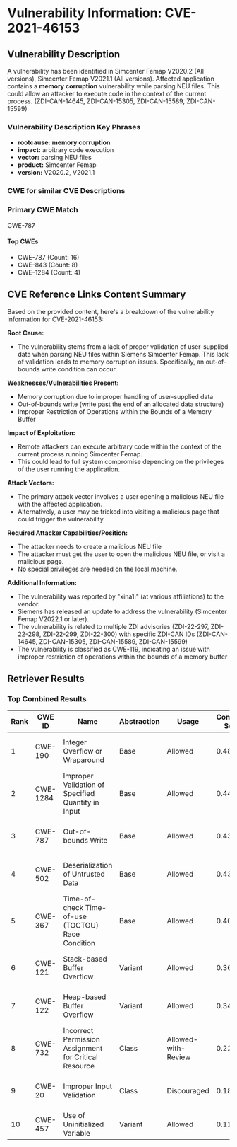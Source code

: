 # Vulnerability Information: CVE-2021-46153

## Vulnerability Description
A vulnerability has been identified in Simcenter Femap V2020.2 (All versions), Simcenter Femap V2021.1 (All versions). Affected application contains a **memory corruption** vulnerability while parsing NEU files. This could allow an attacker to execute code in the context of the current process. (ZDI-CAN-14645, ZDI-CAN-15305, ZDI-CAN-15589, ZDI-CAN-15599)

### Vulnerability Description Key Phrases
- **rootcause:** **memory corruption**
- **impact:** arbitrary code execution
- **vector:** parsing NEU files
- **product:** Simcenter Femap
- **version:** V2020.2, V2021.1

### CWE for similar CVE Descriptions
### Primary CWE Match
CWE-787

#### Top CWEs
- CWE-787 (Count: 16)
- CWE-843 (Count: 8)
- CWE-1284 (Count: 4)

## CVE Reference Links Content Summary
Based on the provided content, here's a breakdown of the vulnerability information for CVE-2021-46153:

**Root Cause:**
- The vulnerability stems from a lack of proper validation of user-supplied data when parsing NEU files within Siemens Simcenter Femap. This lack of validation leads to memory corruption issues. Specifically, an out-of-bounds write condition can occur.

**Weaknesses/Vulnerabilities Present:**
- Memory corruption due to improper handling of user-supplied data
- Out-of-bounds write (write past the end of an allocated data structure)
- Improper Restriction of Operations within the Bounds of a Memory Buffer

**Impact of Exploitation:**
- Remote attackers can execute arbitrary code within the context of the current process running Simcenter Femap.
- This could lead to full system compromise depending on the privileges of the user running the application.

**Attack Vectors:**
- The primary attack vector involves a user opening a malicious NEU file with the affected application.
- Alternatively, a user may be tricked into visiting a malicious page that could trigger the vulnerability.

**Required Attacker Capabilities/Position:**
- The attacker needs to create a malicious NEU file
- The attacker must get the user to open the malicious NEU file, or visit a malicious page.
- No special privileges are needed on the local machine.

**Additional Information:**
- The vulnerability was reported by "xina1i" (at various affiliations) to the vendor.
- Siemens has released an update to address the vulnerability (Simcenter Femap V2022.1 or later).
- The vulnerability is related to multiple ZDI advisories (ZDI-22-297, ZDI-22-298, ZDI-22-299, ZDI-22-300) with specific ZDI-CAN IDs (ZDI-CAN-14645, ZDI-CAN-15305, ZDI-CAN-15589, ZDI-CAN-15599)
- The vulnerability is classified as CWE-119, indicating an issue with improper restriction of operations within the bounds of a memory buffer

## Retriever Results

### Top Combined Results

| Rank | CWE ID | Name | Abstraction | Usage | Combined Score | Retrievers | Individual Scores |
|------|--------|------|-------------|-------|---------------|------------|-------------------|
| 1 | CWE-190 | Integer Overflow or Wraparound | Base | Allowed | 0.4810 | sparse, graph | sparse: 0.216, graph: 1.000 |
| 2 | CWE-1284 | Improper Validation of Specified Quantity in Input | Base | Allowed | 0.4486 | dense, sparse | dense: 0.515, sparse: 0.334 |
| 3 | CWE-787 | Out-of-bounds Write | Base | Allowed | 0.4384 | dense, sparse | dense: 0.558, sparse: 0.278 |
| 4 | CWE-502 | Deserialization of Untrusted Data | Base | Allowed | 0.4329 | sparse, graph | sparse: 0.237, graph: 0.832 |
| 5 | CWE-367 | Time-of-check Time-of-use (TOCTOU) Race Condition | Base | Allowed | 0.4032 | sparse, graph | sparse: 0.232, graph: 0.757 |
| 6 | CWE-121 | Stack-based Buffer Overflow | Variant | Allowed | 0.3632 | dense, sparse | dense: 0.527, sparse: 0.227 |
| 7 | CWE-122 | Heap-based Buffer Overflow | Variant | Allowed | 0.3499 | dense, sparse | dense: 0.505, sparse: 0.221 |
| 8 | CWE-732 | Incorrect Permission Assignment for Critical Resource | Class | Allowed-with-Review | 0.2224 | dense, sparse | dense: 0.517, sparse: 0.209 |
| 9 | CWE-20 | Improper Input Validation | Class | Discouraged | 0.1876 | dense, sparse | dense: 0.546, sparse: 0.255 |
| 10 | CWE-457 | Use of Uninitialized Variable | Variant | Allowed | 0.1183 | sparse | sparse: 0.224 |


